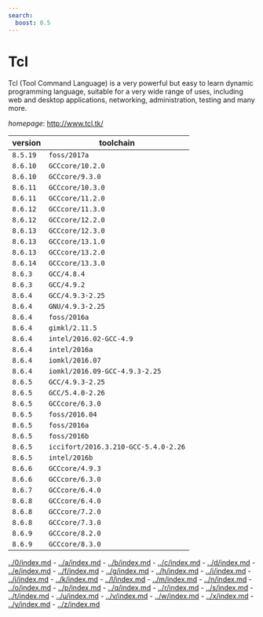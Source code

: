 ```yaml
---
search:
  boost: 0.5
---
```

# Tcl

Tcl (Tool Command Language) is a very powerful but easy to learn dynamic programming language, suitable for a very wide range of uses, including web and desktop applications, networking, administration, testing and many more.

*homepage*: <http://www.tcl.tk/>

version | toolchain
--------|----------
``8.5.19`` | ``foss/2017a``
``8.6.10`` | ``GCCcore/10.2.0``
``8.6.10`` | ``GCCcore/9.3.0``
``8.6.11`` | ``GCCcore/10.3.0``
``8.6.11`` | ``GCCcore/11.2.0``
``8.6.12`` | ``GCCcore/11.3.0``
``8.6.12`` | ``GCCcore/12.2.0``
``8.6.13`` | ``GCCcore/12.3.0``
``8.6.13`` | ``GCCcore/13.1.0``
``8.6.13`` | ``GCCcore/13.2.0``
``8.6.14`` | ``GCCcore/13.3.0``
``8.6.3`` | ``GCC/4.8.4``
``8.6.3`` | ``GCC/4.9.2``
``8.6.4`` | ``GCC/4.9.3-2.25``
``8.6.4`` | ``GNU/4.9.3-2.25``
``8.6.4`` | ``foss/2016a``
``8.6.4`` | ``gimkl/2.11.5``
``8.6.4`` | ``intel/2016.02-GCC-4.9``
``8.6.4`` | ``intel/2016a``
``8.6.4`` | ``iomkl/2016.07``
``8.6.4`` | ``iomkl/2016.09-GCC-4.9.3-2.25``
``8.6.5`` | ``GCC/4.9.3-2.25``
``8.6.5`` | ``GCC/5.4.0-2.26``
``8.6.5`` | ``GCCcore/6.3.0``
``8.6.5`` | ``foss/2016.04``
``8.6.5`` | ``foss/2016a``
``8.6.5`` | ``foss/2016b``
``8.6.5`` | ``iccifort/2016.3.210-GCC-5.4.0-2.26``
``8.6.5`` | ``intel/2016b``
``8.6.6`` | ``GCCcore/4.9.3``
``8.6.6`` | ``GCCcore/6.3.0``
``8.6.7`` | ``GCCcore/6.4.0``
``8.6.8`` | ``GCCcore/6.4.0``
``8.6.8`` | ``GCCcore/7.2.0``
``8.6.8`` | ``GCCcore/7.3.0``
``8.6.9`` | ``GCCcore/8.2.0``
``8.6.9`` | ``GCCcore/8.3.0``

[../0/index.md](0) - [../a/index.md](a) - [../b/index.md](b) - [../c/index.md](c) - [../d/index.md](d) - [../e/index.md](e) - [../f/index.md](f) - [../g/index.md](g) - [../h/index.md](h) - [../i/index.md](i) - [../j/index.md](j) - [../k/index.md](k) - [../l/index.md](l) - [../m/index.md](m) - [../n/index.md](n) - [../o/index.md](o) - [../p/index.md](p) - [../q/index.md](q) - [../r/index.md](r) - [../s/index.md](s) - [../t/index.md](t) - [../u/index.md](u) - [../v/index.md](v) - [../w/index.md](w) - [../x/index.md](x) - [../y/index.md](y) - [../z/index.md](z)

